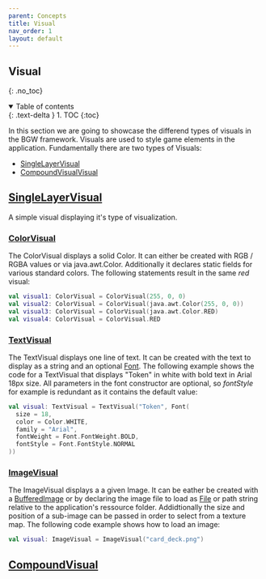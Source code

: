 ```yaml
---
parent: Concepts
title: Visual
nav_order: 1
layout: default
---
```


## Visual
{: .no_toc}
<details open markdown="block">
  <summary>
    Table of contents
  </summary>
  {: .text-delta }
1. TOC
{:toc}
</details>

In this section we are going to showcase the differend types of visuals in the BGW framework.
Visuals are used to style game elements in the application. Fundamentally there are two types of Visuals: 
 * [SingleLayerVisual](bgw/concepts/visual/visual.html#singlelayervisual)
 * [CompoundVisualVisual](bgw/concepts/visual/visual.html#compoundvisual)

## [SingleLayerVisual](/bgw/kotlin-docs/bgw-core/tools.aqua.bgw.visual/-single-layer-visual/)
A simple visual displaying it's type of visualization.

### [ColorVisual](/bgw/kotlin-docs/bgw-core/tools.aqua.bgw.visual/-color-visual/)
The ColorVisual displays a solid Color. It can either be created with RGB / RGBA values or via java.awt.Color. Additionally it declares static fields for various standard colors. The following statements result in the same *red* visual:
````kotlin
val visual1: ColorVisual = ColorVisual(255, 0, 0)
val visual2: ColorVisual = ColorVisual(java.awt.Color(255, 0, 0))
val visual3: ColorVisual = ColorVisual(java.awt.Color.RED)
val visual4: ColorVisual = ColorVisual.RED
````


### [TextVisual](/bgw/kotlin-docs/bgw-core/tools.aqua.bgw.visual/-text-visual/)
The TextVisual displays one line of text. It can be created with the text to display as a string and an optional [Font](/bgw/kotlin-docs/bgw-core/tools.aqua.bgw.util/-font/). The following example shows the code for a TextVisual that displays "Token" in white with bold text in Arial 18px size. All parameters in the font constructor are optional, so *fontStyle* for example is redundant as it contains the default value:
````kotlin
val visual: TextVisual = TextVisual("Token", Font(
  size = 18,
  color = Color.WHITE,
  family = "Arial",
  fontWeight = Font.FontWeight.BOLD,
  fontStyle = Font.FontStyle.NORMAL
))
````

### [ImageVisual](/bgw/kotlin-docs/bgw-core/tools.aqua.bgw.visual/-image-visual/)
The ImageVisual displays a a given Image. It can be eather be created with a [BufferedImage](https://docs.oracle.com/en/java/javase/11/docs/api/java.desktop/java/awt/image/BufferedImage.html) or by declaring the image file to load as [File](https://docs.oracle.com/en/java/javase/11/docs/api/java.base/java/io/File.html) or path string relative to the application's ressource folder. Addidtionally the size and position of a sub-image can be passed in order to select from a texture map. The following code example shows how to load an image:
````kotlin
val visual: ImageVisual = ImageVisual("card_deck.png")
````


## [CompoundVisual](/bgw/kotlin-docs/bgw-core/tools.aqua.bgw.visual/-compound-visual/)
